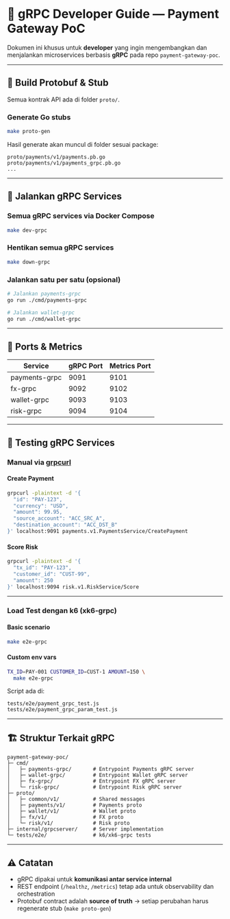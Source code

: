 

# 🧩 gRPC Developer Guide — Payment Gateway PoC

Dokumen ini khusus untuk **developer** yang ingin mengembangkan dan menjalankan microservices berbasis **gRPC** pada repo `payment-gateway-poc`.

---

## 🔧 Build Protobuf & Stub

Semua kontrak API ada di folder `proto/`.

### Generate Go stubs

```bash
make proto-gen
```

Hasil generate akan muncul di folder sesuai package:

```
proto/payments/v1/payments.pb.go
proto/payments/v1/payments_grpc.pb.go
...
```

---

## 🚀 Jalankan gRPC Services

### Semua gRPC services via Docker Compose

```bash
make dev-grpc
```

### Hentikan semua gRPC services

```bash
make down-grpc
```

### Jalankan satu per satu (opsional)

```bash
# Jalankan payments-grpc
go run ./cmd/payments-grpc

# Jalankan wallet-grpc
go run ./cmd/wallet-grpc
```

---

## 📡 Ports & Metrics

| Service       | gRPC Port | Metrics Port |
| ------------- | --------- | ------------ |
| payments-grpc | 9091      | 9101         |
| fx-grpc       | 9092      | 9102         |
| wallet-grpc   | 9093      | 9103         |
| risk-grpc     | 9094      | 9104         |

---

## 🧪 Testing gRPC Services

### Manual via [grpcurl](https://github.com/fullstorydev/grpcurl)

#### Create Payment

```bash
grpcurl -plaintext -d '{
  "id": "PAY-123",
  "currency": "USD",
  "amount": 99.95,
  "source_account": "ACC_SRC_A",
  "destination_account": "ACC_DST_B"
}' localhost:9091 payments.v1.PaymentsService/CreatePayment
```

#### Score Risk

```bash
grpcurl -plaintext -d '{
  "tx_id": "PAY-123",
  "customer_id": "CUST-99",
  "amount": 250
}' localhost:9094 risk.v1.RiskService/Score
```

---

### Load Test dengan k6 (xk6-grpc)

#### Basic scenario

```bash
make e2e-grpc
```

#### Custom env vars

```bash
TX_ID=PAY-001 CUSTOMER_ID=CUST-1 AMOUNT=150 \
  make e2e-grpc
```

Script ada di:

```
tests/e2e/payment_grpc_test.js
tests/e2e/payment_grpc_param_test.js
```

---

## 🏗️ Struktur Terkait gRPC

```
payment-gateway-poc/
├─ cmd/
│   ├─ payments-grpc/       # Entrypoint Payments gRPC server
│   ├─ wallet-grpc/         # Entrypoint Wallet gRPC server
│   ├─ fx-grpc/             # Entrypoint FX gRPC server
│   └─ risk-grpc/           # Entrypoint Risk gRPC server
├─ proto/
│   ├─ common/v1/           # Shared messages
│   ├─ payments/v1/         # Payments proto
│   ├─ wallet/v1/           # Wallet proto
│   ├─ fx/v1/               # FX proto
│   └─ risk/v1/             # Risk proto
├─ internal/grpcserver/     # Server implementation
└─ tests/e2e/               # k6/xk6-grpc tests
```

---

## ⚠️ Catatan

* gRPC dipakai untuk **komunikasi antar service internal**
* REST endpoint (`/healthz`, `/metrics`) tetap ada untuk observability dan orchestration
* Protobuf contract adalah **source of truth** → setiap perubahan harus regenerate stub (`make proto-gen`)

